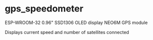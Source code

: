 # gps_speedometer
ESP-WROOM-32
0.96" SSD1306 OLED display
NEO6M GPS module

Displays current speed and number of satellites connected
